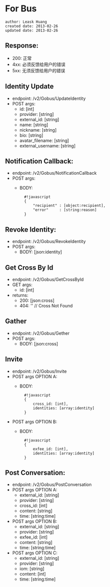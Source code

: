 # For Bus
    author: Leask Huang
    created date: 2013-02-26
    updated date: 2013-02-26


## Response:
* 200: 正常
* 4xx: 必须反馈给用户的错误
* 5xx: 无须反馈给用户的错误


## Identity Update
* endpoint: /v2/Gobus/UpdateIdentity
* POST args:
    - id: [int]
    - provider: [string]
    - external_id: [string]
    - name: [string]
    - nickname: [string]
    - bio: [string]
    - avatar_filename: [string]
    - external_username: [string]


## Notification Callback:
* endpoint: /v2/Gobus/NotificationCallback
* POST args:
    - BODY:

            #!javascript
            {
                "recipient" : [object:recipient],
                "error"     : [string:reason]
            }


## Revoke Identity:
* endpoint: /v2/Gobus/RevokeIdentity
* POST args:
    - BODY: [json:identity]


## Get Cross By Id
* endpoint: /v2/Gobus/GetCrossById
* GET args:
    - id: [int]
* returns:
    - 200: [json:cross]
    - 404: '' // Cross Not Found


## Gather
* endpoint: /v2/Gobus/Gether
* POST args:
    - BODY: [json:cross]


## Invite
* endpoint: /v2/Gobus/Invite
* POST args OPTION A:
    - BODY:

            #!javascript
            {
                cross_id: [int],
                identities: [array:identity]
            }

* POST args OPTION B:
    - BODY:

            #!javascript
            {
                exfee_id: [int],
                identities: [array:identity]
            }


## Post Conversation:
* endpoint: /v2/Gobus/PostConversation
* POST args OPTION A:
    - external_id: [string]
    - provider: [string]
    - cross_id: [int]
    - content: [string]
    - time: [string:time]
* POST args OPTION B:
    - external_id: [string]
    - provider: [string]
    - exfee_id: [int]
    - content: [string]
    - time: [string:time]
* POST args OPTION C:
    - external_id: [string]
    - provider: [string]
    - iom: [string]
    - content: [int]
    - time: [string:time]
